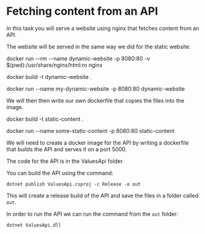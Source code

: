# Fetching content from an API

In this task you will serve a website using nginx that fetches content from an API.

The website will be served in the same way we did for the static website.

docker run --rm --name dynamic-website -p 8080:80 -v $(pwd):/usr/share/nginx/html:ro nginx

docker build -t dynamic-website .

docker run --name my-dynamic-website -p 8080:80 dynamic-website

We will then then write our own dockerfile that copies the files into the image.

docker build -t static-content .

docker run --name some-static-content -p 8080:80 static-content

We will need to create a docker image for the API by writing a dockerfile that builds the API and serves it on a port 5000.

The code for the API is in the ValuesApi folder.

You can build the API using the command:
```
dotnet publish ValuesApi.csproj -c Release -o out
```

This will create a release build of the API and save the files in a folder called `out`.

In order to run the API we can run the command from the `out` folder:
```
dotnet ValuesApi.dll
```
